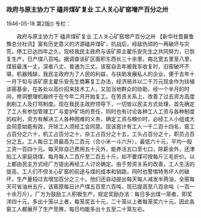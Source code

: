 ### 政府与原主协力下  磕井煤矿复业  工人关心矿窑增产百分之卅

1946-05-18
第2版()
专栏：

　　政府与原主协力下
    磕井煤矿复业
    工人关心矿窑增产百分之卅
    【新华社晋冀鲁豫总分社讯】富有历史意义的济源磕井煤矿，抗战后，经敌伪顽的一再破坏与灾荒，停工已达四年之久，现经我民主政府与该矿原主翟乐安先生之共同努力，已恢复生产，日产煤八百吨。据调查该矿区面积东西长三十余里，南北宽五里至八里，煤层最浅一丈，深者八丈，普通为三丈。该窑自去年被我军收复时，旧窑破坏不堪，机器残缺，我民主政府为了人民的利益，与扶助发展私人的企业，便于去年十一月下旬与该矿原主翟乐安先生商筹复工办法，经济局并以二千万元现金作为扶植该窑基金，在各处以高价招来技术工人，又加当地群众的协助，经一个半月的时间，修洞整理机器终于在今年二月开始复工。在劳资关系上，改善了过去资方高度剥削工人及打骂制度。现在我民主政府领导下，一切皆以民主方式处理，首先确定了工人有参加管理工厂与爱护矿场的责任，同时也有讨论各种工人工资与各种制度的权利，资方有解决工人各种困难的义务，确定工资与粮价时，必经工人小组或大会同意始能有效，开除工人须经工会同意。现该窑计有工人一千二百十四名，窑工占百分之六十，机工占百分之十，杂工占百分之十五，工头占百分之十，职员占百分之五。工人每日工资最高为二百元（合小米一斗六升），最低六十元，平均一般工资一百四十元。每天除自己费用五十元外，能养活五口至七口，除薪金外，还津贴工人家庭烧煤，每月每人二百斤至二百五十斤。如不要煤可按每斤三毛折价。以上都由民主方式经厂方提出再经工人讨论确定。由于劳资关系的改善，工人生活的提高，工人们不但关心矿窑的前途与煤的成本和销路，同时也警惕特务坏人的破坏，生产量较过去增加百分之三十。他们还自动提出每天每人减发半两油，全窑每天可省油卅五斤，该窑原每日计产煤五百至六百吨，现已提高至八百余吨（一百一十余万斤）。厂方为鼓励工人积极生产，规定奖励办法：每日多出煤一笼者，即奖洋四十元，多出十笼以上者，每笼奖五十元，二十笼以上者每笼奖六十元。因此各窑工人都展开了生产竞赛，每日均能多出十五至二十笼左右。
